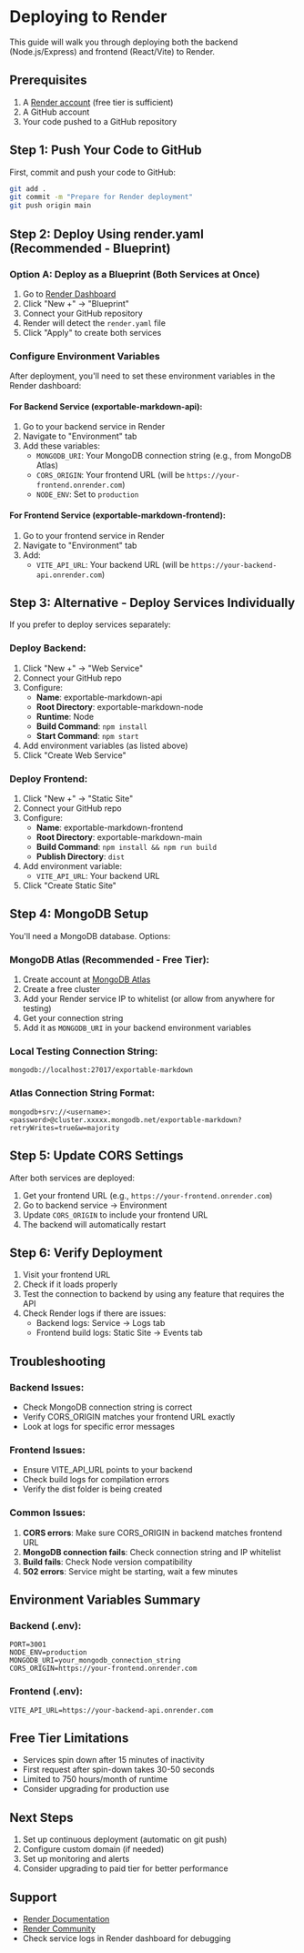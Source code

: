 # Deploying to Render

This guide will walk you through deploying both the backend (Node.js/Express) and frontend (React/Vite) to Render.

## Prerequisites

1. A [Render account](https://render.com/) (free tier is sufficient)
2. A GitHub account
3. Your code pushed to a GitHub repository

## Step 1: Push Your Code to GitHub

First, commit and push your code to GitHub:

```bash
git add .
git commit -m "Prepare for Render deployment"
git push origin main
```

## Step 2: Deploy Using render.yaml (Recommended - Blueprint)

### Option A: Deploy as a Blueprint (Both Services at Once)

1. Go to [Render Dashboard](https://dashboard.render.com/)
2. Click "New +" → "Blueprint"
3. Connect your GitHub repository
4. Render will detect the `render.yaml` file
5. Click "Apply" to create both services

### Configure Environment Variables

After deployment, you'll need to set these environment variables in the Render dashboard:

#### For Backend Service (exportable-markdown-api):
1. Go to your backend service in Render
2. Navigate to "Environment" tab
3. Add these variables:
   - `MONGODB_URI`: Your MongoDB connection string (e.g., from MongoDB Atlas)
   - `CORS_ORIGIN`: Your frontend URL (will be `https://your-frontend.onrender.com`)
   - `NODE_ENV`: Set to `production`

#### For Frontend Service (exportable-markdown-frontend):
1. Go to your frontend service in Render
2. Navigate to "Environment" tab
3. Add:
   - `VITE_API_URL`: Your backend URL (will be `https://your-backend-api.onrender.com`)

## Step 3: Alternative - Deploy Services Individually

If you prefer to deploy services separately:

### Deploy Backend:

1. Click "New +" → "Web Service"
2. Connect your GitHub repo
3. Configure:
   - **Name**: exportable-markdown-api
   - **Root Directory**: exportable-markdown-node
   - **Runtime**: Node
   - **Build Command**: `npm install`
   - **Start Command**: `npm start`
4. Add environment variables (as listed above)
5. Click "Create Web Service"

### Deploy Frontend:

1. Click "New +" → "Static Site"
2. Connect your GitHub repo
3. Configure:
   - **Name**: exportable-markdown-frontend
   - **Root Directory**: exportable-markdown-main
   - **Build Command**: `npm install && npm run build`
   - **Publish Directory**: `dist`
4. Add environment variable:
   - `VITE_API_URL`: Your backend URL
5. Click "Create Static Site"

## Step 4: MongoDB Setup

You'll need a MongoDB database. Options:

### MongoDB Atlas (Recommended - Free Tier):
1. Create account at [MongoDB Atlas](https://www.mongodb.com/cloud/atlas)
2. Create a free cluster
3. Add your Render service IP to whitelist (or allow from anywhere for testing)
4. Get your connection string
5. Add it as `MONGODB_URI` in your backend environment variables

### Local Testing Connection String:
```
mongodb://localhost:27017/exportable-markdown
```

### Atlas Connection String Format:
```
mongodb+srv://<username>:<password>@cluster.xxxxx.mongodb.net/exportable-markdown?retryWrites=true&w=majority
```

## Step 5: Update CORS Settings

After both services are deployed:

1. Get your frontend URL (e.g., `https://your-frontend.onrender.com`)
2. Go to backend service → Environment
3. Update `CORS_ORIGIN` to include your frontend URL
4. The backend will automatically restart

## Step 6: Verify Deployment

1. Visit your frontend URL
2. Check if it loads properly
3. Test the connection to backend by using any feature that requires the API
4. Check Render logs if there are issues:
   - Backend logs: Service → Logs tab
   - Frontend build logs: Static Site → Events tab

## Troubleshooting

### Backend Issues:
- Check MongoDB connection string is correct
- Verify CORS_ORIGIN matches your frontend URL exactly
- Look at logs for specific error messages

### Frontend Issues:
- Ensure VITE_API_URL points to your backend
- Check build logs for compilation errors
- Verify the dist folder is being created

### Common Issues:
1. **CORS errors**: Make sure CORS_ORIGIN in backend matches frontend URL
2. **MongoDB connection fails**: Check connection string and IP whitelist
3. **Build fails**: Check Node version compatibility
4. **502 errors**: Service might be starting, wait a few minutes

## Environment Variables Summary

### Backend (.env):
```
PORT=3001
NODE_ENV=production
MONGODB_URI=your_mongodb_connection_string
CORS_ORIGIN=https://your-frontend.onrender.com
```

### Frontend (.env):
```
VITE_API_URL=https://your-backend-api.onrender.com
```

## Free Tier Limitations

- Services spin down after 15 minutes of inactivity
- First request after spin-down takes 30-50 seconds
- Limited to 750 hours/month of runtime
- Consider upgrading for production use

## Next Steps

1. Set up continuous deployment (automatic on git push)
2. Configure custom domain (if needed)
3. Set up monitoring and alerts
4. Consider upgrading to paid tier for better performance

## Support

- [Render Documentation](https://docs.render.com/)
- [Render Community](https://community.render.com/)
- Check service logs in Render dashboard for debugging
